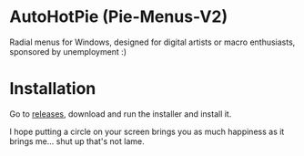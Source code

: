 # AutoHotPie (Pie-Menus-V2)

Radial menus for Windows, designed for digital artists or macro enthusiasts, sponsored by unemployment :)

# Installation

Go to [releases](https://github.com/dumbeau/AutoHotPie/releases), download and run the installer and install it.


I hope putting a circle on your screen brings you as much happiness as it brings me... shut up that's not lame.
